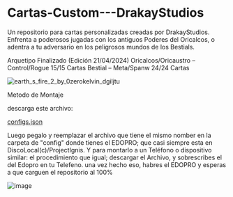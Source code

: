 # Cartas-Custom---DrakayStudios
Un repositorio para cartas personalizadas creadas por DrakayStudios.
Enfrenta a poderosos jugadas con los antiguos Poderes del Oricalcos, o adentra a tu adversario en los peligrosos mundos de los Bestials.

Arquetipo Finalizado (Edición 21/04/2024)
Oricalcos/Oricaustro – Control/Rogue
15/15 Cartas
Bestial – Meta/Spanw
24/24 Cartas


![earth_s_fire_2_by_0zerokelvin_dgiljtu](https://github.com/Drakayshin/Cartas-Custom---DrakayStudios/assets/96027721/ca05c573-fd7b-4faf-a3c2-76174558bf4d)



Metodo de Montaje


descarga este archivo:

[configs.json](https://github.com/user-attachments/files/17980073/configs.json)



Luego pegalo y reemplazar el archivo que tiene el mismo nomber en la carpeta de "config" donde tienes el EDOPRO; que casi siempre esta en DiscoLocal(c)/ProjectIgnis. Y para montarlo a un Teléfono o dispositivo similar: el procedimiento que igual; descargar el Archivo, y sobrescribes el del Edopro en tu Telefeno.
una vez hecho eso, habres el EDOPRO y esperas a que carguen el repositorio al 100%

![image](https://github.com/Drakayshin/Cartas-Custom---DrakayStudios/assets/96027721/75c02c67-0404-45c5-a8cf-e755249c5b4f)
